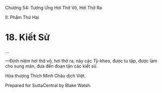  

Chương 54: Tương Ưng Hơi Thở Vô, Hơi Thở Ra

II: Phẩm Thứ Hai

# 18\. Kiết Sử

…

—Ðịnh niệm hơi thở vô, hơi thở ra, này các Tỷ-kheo, được tu tập, được làm cho sung mãn, đưa đến đoạn tận các kiết sử.

Hòa thượng Thích Minh Châu dịch Việt.

Prepared for SuttaCentral by Blake Walsh.